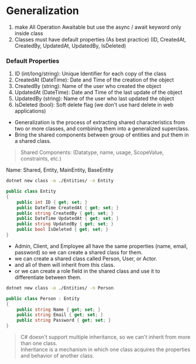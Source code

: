 # Generalization

1. make All Operation Awaitable but use the async / await keyword only inside class
2. Classes must have default properties (As best practice) (ID, CreatedAt, CreatedBy, UpdatedAt, UpdatedBy, IsDeleted)

### Default Properties

1.  ID (int/long/string): Unique Identifier for each copy of the class
2.  CreatedAt (DateTime): Date and Time of the creation of the object
3.  CreatedBy (string): Name of the user who created the object
4.  UpdatedAt (DateTime): Date and Time of the last update of the object
5.  UpdatedBy (string): Name of the user who last updated the object
6.  IsDeleted (bool): Soft delete flag (we don't use hard delete in web applications)

- Generalization is the process of extracting shared characteristics from two or more classes, and combining them into a generalized superclass.
- Bring the shared components between group of entities and put them in a shared class.

> Shared Components: (Datatype, name, usage, ScopeValue, constraints, etc.)

Name: Shared, Entity, MainEntity, BaseEntity

```bash
dotnet new class -o ./Entities/ -n Entity
```

```csharp
public class Entity
{
    public int ID { get; set; }
    public DateTime CreatedAt { get; set; }
    public string CreatedBy { get; set; }
    public DateTime UpdatedAt { get; set; }
    public string UpdatedBy { get; set; }
    public bool IsDeleted { get; set; }
}
```

- Admin, Client, and Employee all have the same properties (name, email, password) so we can create a shared class for them.
- we can create a shared class called Person, User, or Actor.
- and all of them will inherit from this class.
- or we can create a role field in the shared class and use it to differentiate between them.

```bash
dotnet new class -o ./Entities/ -n Person
```

```csharp
public class Person : Entity
{
    public string Name { get; set; }
    public string Email { get; set; }
    public string Password { get; set; }
}
```

> C# doesn't support multiple inheritance, so we can't inherit from more than one class. <br>
> Inheritance is a mechanism in which one class acquires the properties and behavior of another class.
